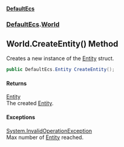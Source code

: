 #### [DefaultEcs](./index.md 'index')
### [DefaultEcs](./DefaultEcs.md 'DefaultEcs').[World](./DefaultEcs-World.md 'DefaultEcs.World')
## World.CreateEntity() Method
Creates a new instance of the [Entity](./DefaultEcs-Entity.md 'DefaultEcs.Entity') struct.  
```C#
public DefaultEcs.Entity CreateEntity();
```
#### Returns
[Entity](./DefaultEcs-Entity.md 'DefaultEcs.Entity')  
The created [Entity](./DefaultEcs-Entity.md 'DefaultEcs.Entity').  
#### Exceptions
[System.InvalidOperationException](https://docs.microsoft.com/en-us/dotnet/api/System.InvalidOperationException 'System.InvalidOperationException')  
Max number of [Entity](./DefaultEcs-Entity.md 'DefaultEcs.Entity') reached.  

